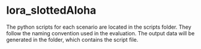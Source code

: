 # lora_slottedAloha
The python scripts for each scenario are located in the scripts folder. They follow the naming convention used in the evaluation. The output data will be generated in the folder, which contains the script file.